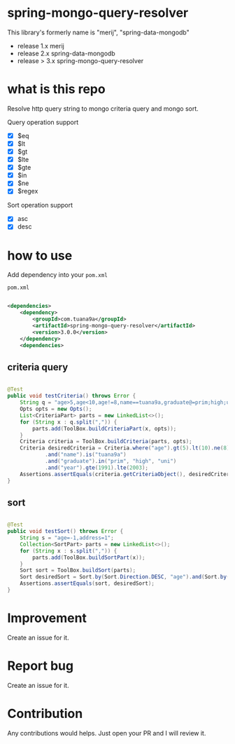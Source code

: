 # spring-mongo-query-resolver

This library's formerly name is "merij", "spring-data-mongodb"

- release 1.x merij
- release 2.x spring-data-mongodb
- release > 3.x spring-mongo-query-resolver

# what is this repo

Resolve http query string to mongo criteria query and mongo sort.

Query operation support

- [x] $eq
- [x] $lt
- [x] $gt
- [x] $lte
- [x] $gte
- [x] $in
- [x] $ne
- [x] $regex

Sort operation support

- [x] asc
- [x] desc

# how to use

Add dependency into your `pom.xml`

`pom.xml`

```xml

<dependencies>
    <dependency>
        <groupId>com.tuana9a</groupId>
        <artifactId>spring-mongo-query-resolver</artifactId>
        <version>3.0.0</version>
    </dependency>
    <dependencies>
```

## criteria query

```java

@Test
public void testCriteria() throws Error {
    String q = "age>5,age<10,age!=8,name==tuana9a,graduate@=prim;high;uni,year>=1991,year<=2003";
    Opts opts = new Opts();
    List<CriteriaPart> parts = new LinkedList<>();
    for (String x : q.split(",")) {
        parts.add(ToolBox.buildCriteriaPart(x, opts));
    }
    Criteria criteria = ToolBox.buildCriteria(parts, opts);
    Criteria desiredCriteria = Criteria.where("age").gt(5).lt(10).ne(8)
            .and("name").is("tuana9a")
            .and("graduate").in("prim", "high", "uni")
            .and("year").gte(1991).lte(2003);
    Assertions.assertEquals(criteria.getCriteriaObject(), desiredCriteria.getCriteriaObject());
}
```

## sort

```java

@Test
public void testSort() throws Error {
    String s = "age=-1,address=1";
    Collection<SortPart> parts = new LinkedList<>();
    for (String x : s.split(",")) {
        parts.add(ToolBox.buildSortPart(x));
    }
    Sort sort = ToolBox.buildSort(parts);
    Sort desiredSort = Sort.by(Sort.Direction.DESC, "age").and(Sort.by(Sort.Direction.ASC, "address"));
    Assertions.assertEquals(sort, desiredSort);
}
```

# Improvement

Create an issue for it.

# Report bug

Create an issue for it.

# Contribution

Any contributions would helps. Just open your PR and I will review it.
